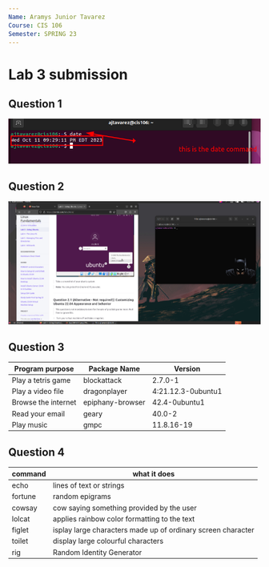```yaml
---
Name: Aramys Junior Tavarez
Course: CIS 106
Semester: SPRING 23
---
```

# Lab 3 submission

## Question 1
![q1.1](q1.1.png)

## Question 2

![q2.1](q2.1.png)
## Question 3

| Program purpose     | Package Name     | Version            |
| ------------------- | ---------------- | ------------------ |
| Play a tetris game  | blockattack      | 2.7.0-1            |
| Play a video file   | dragonplayer     | 4:21.12.3-0ubuntu1 |
| Browse the internet | epiphany-browser | 42.4-0ubuntu1      |
| Read your email     | geary            | 40.0-2             |
| Play music          | gmpc             | 11.8.16-19         |


## Question 4

| command | what it does                                                 |
| ------- | ------------------------------------------------------------ |
| echo    | lines of text or strings                                     |
| fortune | random epigrams                                              |
| cowsay  | cow saying something provided by the  user                   |
| lolcat  | applies rainbow color formatting to the text                 |
| figlet  | isplay large characters made up of ordinary screen character |
| toilet  | display large colourful characters                           |
| rig     | Random Identity Generator                                    |

